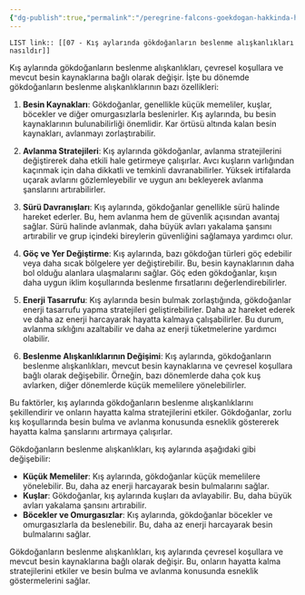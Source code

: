 ```yaml
---
{"dg-publish":true,"permalink":"/peregrine-falcons-goekdogan-hakkinda-hersey/goekdogan-sss/07-kis-aylarinda-goekdoganlarin-beslenme-aliskanliklari-nasildir/"}
---
```


`LIST link:: [[07 - Kış aylarında gökdoğanların beslenme alışkanlıkları nasıldır]] `

Kış aylarında gökdoğanların beslenme alışkanlıkları, çevresel koşullara ve mevcut besin kaynaklarına bağlı olarak değişir. İşte bu dönemde gökdoğanların beslenme alışkanlıklarının bazı özellikleri:

1. **Besin Kaynakları**: Gökdoğanlar, genellikle küçük memeliler, kuşlar, böcekler ve diğer omurgasızlarla beslenirler. Kış aylarında, bu besin kaynaklarının bulunabilirliği önemlidir. Kar örtüsü altında kalan besin kaynakları, avlanmayı zorlaştırabilir.

2. **Avlanma Stratejileri**: Kış aylarında gökdoğanlar, avlanma stratejilerini değiştirerek daha etkili hale getirmeye çalışırlar. Avcı kuşların varlığından kaçınmak için daha dikkatli ve temkinli davranabilirler. Yüksek irtifalarda uçarak avlarını gözlemleyebilir ve uygun anı bekleyerek avlanma şanslarını artırabilirler.

3. **Sürü Davranışları**: Kış aylarında, gökdoğanlar genellikle sürü halinde hareket ederler. Bu, hem avlanma hem de güvenlik açısından avantaj sağlar. Sürü halinde avlanmak, daha büyük avları yakalama şansını artırabilir ve grup içindeki bireylerin güvenliğini sağlamaya yardımcı olur.

4. **Göç ve Yer Değiştirme**: Kış aylarında, bazı gökdoğan türleri göç edebilir veya daha sıcak bölgelere yer değiştirebilir. Bu, besin kaynaklarının daha bol olduğu alanlara ulaşmalarını sağlar. Göç eden gökdoğanlar, kışın daha uygun iklim koşullarında beslenme fırsatlarını değerlendirebilirler.

5. **Enerji Tasarrufu**: Kış aylarında besin bulmak zorlaştığında, gökdoğanlar enerji tasarrufu yapma stratejileri geliştirebilirler. Daha az hareket ederek ve daha az enerji harcayarak hayatta kalmaya çalışabilirler. Bu durum, avlanma sıklığını azaltabilir ve daha az enerji tüketmelerine yardımcı olabilir.

6. **Beslenme Alışkanlıklarının Değişimi**: Kış aylarında, gökdoğanların beslenme alışkanlıkları, mevcut besin kaynaklarına ve çevresel koşullara bağlı olarak değişebilir. Örneğin, bazı dönemlerde daha çok kuş avlarken, diğer dönemlerde küçük memelilere yönelebilirler.

Bu faktörler, kış aylarında gökdoğanların beslenme alışkanlıklarını şekillendirir ve onların hayatta kalma stratejilerini etkiler. Gökdoğanlar, zorlu kış koşullarında besin bulma ve avlanma konusunda esneklik göstererek hayatta kalma şanslarını artırmaya çalışırlar.

Gökdoğanların beslenme alışkanlıkları, kış aylarında aşağıdaki gibi değişebilir:

* **Küçük Memeliler**: Kış aylarında, gökdoğanlar küçük memelilere yönelebilir. Bu, daha az enerji harcayarak besin bulmalarını sağlar.
* **Kuşlar**: Gökdoğanlar, kış aylarında kuşları da avlayabilir. Bu, daha büyük avları yakalama şansını artırabilir.
* **Böcekler ve Omurgasızlar**: Kış aylarında, gökdoğanlar böcekler ve omurgasızlarla da beslenebilir. Bu, daha az enerji harcayarak besin bulmalarını sağlar.

Gökdoğanların beslenme alışkanlıkları, kış aylarında çevresel koşullara ve mevcut besin kaynaklarına bağlı olarak değişir. Bu, onların hayatta kalma stratejilerini etkiler ve besin bulma ve avlanma konusunda esneklik göstermelerini sağlar.
